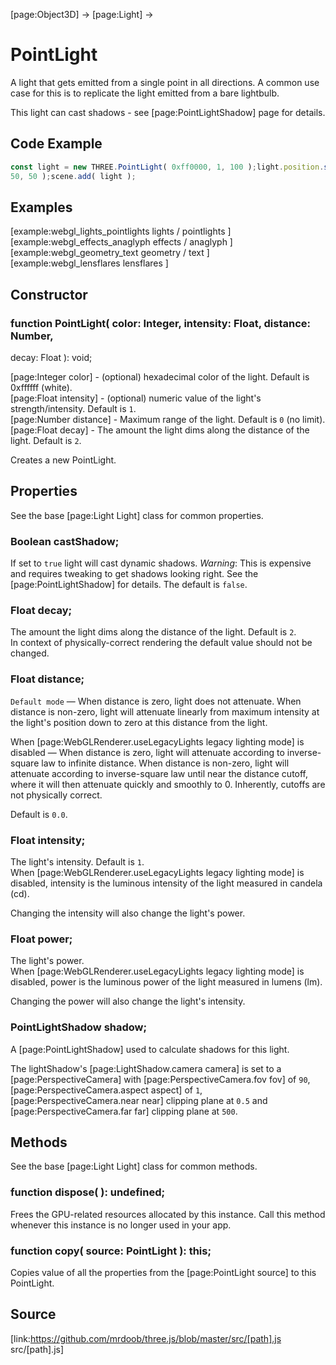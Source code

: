 [page:Object3D] → [page:Light] →

# PointLight

A light that gets emitted from a single point in all directions. A common use
case for this is to replicate the light emitted from a bare lightbulb.  
  
This light can cast shadows - see [page:PointLightShadow] page for details.

## Code Example

  
```ts  
const light = new THREE.PointLight( 0xff0000, 1, 100 );light.position.set( 50,
50, 50 );scene.add( light );  
```  

## Examples

[example:webgl_lights_pointlights lights / pointlights ]  
[example:webgl_effects_anaglyph effects / anaglyph ]  
[example:webgl_geometry_text geometry / text ]  
[example:webgl_lensflares lensflares ]

## Constructor

###  function PointLight( color: Integer, intensity: Float, distance: Number,
decay: Float ): void;

[page:Integer color] - (optional) hexadecimal color of the light. Default is
0xffffff (white).  
[page:Float intensity] - (optional) numeric value of the light's
strength/intensity. Default is `1`.  
[page:Number distance] - Maximum range of the light. Default is `0` (no
limit).  
[page:Float decay] - The amount the light dims along the distance of the
light. Default is `2`.  
  
Creates a new PointLight.

## Properties

See the base [page:Light Light] class for common properties.

###  Boolean castShadow;

If set to `true` light will cast dynamic shadows. *Warning*: This is expensive
and requires tweaking to get shadows looking right. See the
[page:PointLightShadow] for details. The default is `false`.

###  Float decay;

The amount the light dims along the distance of the light. Default is `2`.  
In context of physically-correct rendering the default value should not be
changed.

###  Float distance;

`Default mode` — When distance is zero, light does not attenuate. When
distance is non-zero, light will attenuate linearly from maximum intensity at
the light's position down to zero at this distance from the light.

When [page:WebGLRenderer.useLegacyLights legacy lighting mode] is disabled —
When distance is zero, light will attenuate according to inverse-square law to
infinite distance. When distance is non-zero, light will attenuate according
to inverse-square law until near the distance cutoff, where it will then
attenuate quickly and smoothly to 0. Inherently, cutoffs are not physically
correct.

Default is `0.0`.

###  Float intensity;

The light's intensity. Default is `1`.  
When [page:WebGLRenderer.useLegacyLights legacy lighting mode] is disabled,
intensity is the luminous intensity of the light measured in candela (cd).  
  
Changing the intensity will also change the light's power.

###  Float power;

The light's power.  
When [page:WebGLRenderer.useLegacyLights legacy lighting mode] is disabled,
power is the luminous power of the light measured in lumens (lm).  
  
Changing the power will also change the light's intensity.

###  PointLightShadow shadow;

A [page:PointLightShadow] used to calculate shadows for this light.  
  
The lightShadow's [page:LightShadow.camera camera] is set to a
[page:PerspectiveCamera] with [page:PerspectiveCamera.fov fov] of `90`,
[page:PerspectiveCamera.aspect aspect] of `1`, [page:PerspectiveCamera.near
near] clipping plane at `0.5` and [page:PerspectiveCamera.far far] clipping
plane at `500`.

## Methods

See the base [page:Light Light] class for common methods.

###  function dispose( ): undefined;

Frees the GPU-related resources allocated by this instance. Call this method
whenever this instance is no longer used in your app.

###  function copy( source: PointLight ): this;

Copies value of all the properties from the [page:PointLight source] to this
PointLight.

## Source

[link:https://github.com/mrdoob/three.js/blob/master/src/[path].js
src/[path].js]


